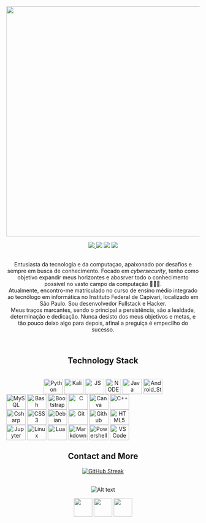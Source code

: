 <img src="https://i.pinimg.com/originals/77/ca/a3/77caa32884d735d439ade45ba37feaf2.gif" widht="600px" height="600px"/>
<p align="center">
  <a href="https://github.com/AnonJV?tab=followers">
    <img src="https://img.shields.io/github/followers/AnonJV?style=flat&color=rgb(0%2C255%2C75)"/>
  </a>
  <img src="https://img.shields.io/github/stars/AnonJV?style=flat&color=rgb(0%2C255%2C75)"/>
  <img src="https://img.shields.io/badge/dedication-100%25-rgb(0%2C255%2C75)?style=flat"/>
  <img src="https://img.shields.io/badge/persistence-100%25-rgb(0%2C255%2C75)?style=flat"/>
  <br/>
  <br/>
</p>


<p align="center">
  Entusiasta da tecnologia e da computaçao, apaixonado por desafios e sempre em busca de conhecimento. Focado em <i>cybersecurity</i>, tenho como objetivo expandir meus horizontes e 
  abosrver todo o conhecimento possível no vasto campo da computação 👨🏾‍💻. 
  <br/>
  Atualmente, encontro-me matriculado no curso de ensino médio integrado ao tecnólogo em informática no Instituto Federal de Capivari, localizado em São Paulo. Sou desenvolvedor     
  Fullstack 
  e Hacker. 
  <br/>
  Meus traços marcantes, sendo o principal a persistência, são a lealdade, determinação e dedicação. Nunca desisto dos meus objetivos e metas, e tão pouco deixo algo para depois, afinal 
  a preguiça é empecilho do sucesso. 
</p>
<br/>

<h2 align="center">Technology Stack</h2>

<div style="display: inline_bloc" align="center"><br>
  <img align="center" alt="Python" height="40" width="50" src="https://cdn.jsdelivr.net/gh/devicons/devicon@latest/icons/python/python-original.svg"/>
  <img align="center" alt="Kali" height="40" width="50" src="https://iconape.com/wp-content/files/aa/353176/svg/353176.svg"/>
  <img align="center" alt="JS" height="40" width="50" src="https://cdn.jsdelivr.net/gh/devicons/devicon/icons/javascript/javascript-original.svg"/>
  <img align="center" alt="NODE" height="40" width="40" src="https://cdn.jsdelivr.net/gh/devicons/devicon/icons/nodejs/nodejs-original.svg"/>
  <img align="center" alt="Java" height="40" width="50" src="https://cdn.jsdelivr.net/gh/devicons/devicon/icons/java/java-original.svg"/>
  <img align="center" alt="Android_Studio" height="40" width="50" src="https://cdn.jsdelivr.net/gh/devicons/devicon/icons/androidstudio/androidstudio-original.svg"/>
</div>
<div style="display: inline-block" align="center">
  <img align="center" alt="MySQL" height="40" width="50" src="https://cdn.jsdelivr.net/gh/devicons/devicon/icons/mysql/mysql-original.svg"/>
  <img align="center" alt="Bash" height="40" width="50" src="https://cdn.jsdelivr.net/gh/devicons/devicon@latest/icons/bash/bash-original.svg"/>
  <img align="center" alt="Bootstrap" height="40" width="50" src="https://cdn.jsdelivr.net/gh/devicons/devicon@latest/icons/bootstrap/bootstrap-original.svg"/>
  <img align="center" alt="C" height="40" width="50" src="https://cdn.jsdelivr.net/gh/devicons/devicon@latest/icons/c/c-original.svg"/>
  <img align="center" alt="Canva" height="40" width="50" src="https://cdn.jsdelivr.net/gh/devicons/devicon@latest/icons/canva/canva-original.svg"/>
  <img align="center" alt="C++" height="40" width="50" src="https://cdn.jsdelivr.net/gh/devicons/devicon@latest/icons/cplusplus/cplusplus-original.svg"/>
</div>
<div style="display: inline-block" align="center">
  <img align="center" alt="Csharp" height="40" width="50" src="https://cdn.jsdelivr.net/gh/devicons/devicon@latest/icons/csharp/csharp-original.svg"/>
  <img align="center" alt="CSS3" height="40" width="50" src="https://cdn.jsdelivr.net/gh/devicons/devicon@latest/icons/css3/css3-original.svg"/>
  <img align="center" alt="Debian" height="40" width="50" src="https://cdn.jsdelivr.net/gh/devicons/devicon@latest/icons/debian/debian-original.svg"/>
  <img align="center" alt="Git" height="40" width="50" src="https://cdn.jsdelivr.net/gh/devicons/devicon@latest/icons/git/git-original.svg"/>
  <img align="center" alt="Github" height="40" width="50" src="https://cdn.jsdelivr.net/gh/devicons/devicon@latest/icons/github/github-original.svg"/>
  <img align="center" alt="HTML5" height="40" width="50" src="https://cdn.jsdelivr.net/gh/devicons/devicon@latest/icons/html5/html5-original.svg"/>
</div>
<div style="display: inline-block" align="center">
  <img align="center" alt="Jupyter" height="40" width="50" src="https://cdn.jsdelivr.net/gh/devicons/devicon@latest/icons/jupyter/jupyter-original-wordmark.svg"/>
  <img align="center" alt="Linux" height="40" width="50" src="https://cdn.jsdelivr.net/gh/devicons/devicon@latest/icons/linux/linux-original.svg"/>
  <img align="center" alt="Lua" height="40" width="50" src="https://cdn.jsdelivr.net/gh/devicons/devicon@latest/icons/lua/lua-plain.svg"/>
  <img align="center" alt="Markdown" height="40" width="50" src="https://cdn.jsdelivr.net/gh/devicons/devicon@latest/icons/markdown/markdown-original.svg"/>
  <img align="center" alt="Powershell" height="40" width="50" src="https://cdn.jsdelivr.net/gh/devicons/devicon@latest/icons/powershell/powershell-original.svg"/>
  <img align="center" alt="VS Code" height="40" width="50" src="https://cdn.jsdelivr.net/gh/devicons/devicon@latest/icons/vscode/vscode-original.svg"/>
</div>
</br>

<h2 align="center">Contact and More</h2>

<div align="center">
<a href="https://git.io/streak-stats"><img src="https://github-readme-streak-stats.herokuapp.com?user=AnonJV&theme=bear&locale=pt_BR&date_format=M%20j%5B%2C%20Y%5D" alt="GitHub Streak"/></a>
</br>
</br>

![Alt text](https://spotify-recently-played-readme.vercel.app/api?user=31u6f7qhd5jazhdnnkd7dsmyzazm&count=3&width=500)

</div>

<p align="center">
<a href="mailto:jeanvieira228@gmail.com" target="blank"><img align="center" src="https://img.icons8.com/fluency/48/gmail-new.png" alt="" height="48" width="48"/></a>
<a href="https://www.instagram.com/jv_camarg/" target="blank"><img align="center" src="https://img.icons8.com/fluency/48/instagram-new.png" alt="" height="48" width="48" /></a>
<a href="https://api.whatsapp.com/send/?phone=5519987315863&text&type=phone_number&app_absent=0" target="blank"><img align="center" src="https://img.icons8.com/fluency/48/whatsapp.png" alt="" height="48" width="48"/></a>
</p>

<!-- https://mir-s3-cdn-cf.behance.net/project_modules/max_1200/81bb4b165684019.640b6038d133e.gif -->
